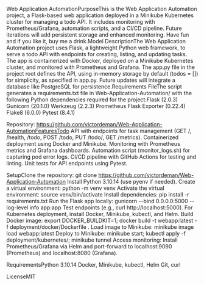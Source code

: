 Web Application AutomationPurposeThis is the Web Application Automation project, a Flask-based web application deployed in a Minikube Kubernetes cluster for managing a todo API. It includes monitoring with Prometheus/Grafana, automation scripts, and a CI/CD pipeline. Future iterations will add persistent storage and enhanced monitoring. Have fun and if you like it, buy me a drink.Model DescriptionThe Web Application Automation project uses Flask, a lightweight Python web framework, to serve a todo API with endpoints for creating, listing, and updating tasks. The app is containerized with Docker, deployed on a Minikube Kubernetes cluster, and monitored with Prometheus and Grafana. The app.py file in the project root defines the API, using in-memory storage by default (todos = []) for simplicity, as specified in app.py. Future updates will integrate a database like PostgreSQL for persistence.Requirements FileThe script generates a requirements.txt file in Web-Application-Automation/ with the following Python dependencies required for the project:Flask (2.0.3)
Gunicorn (20.1.0)
Werkzeug (2.2.3)
Prometheus Flask Exporter (0.22.4)
Flake8 (6.0.0)
Pytest (8.4.1)

Repository: https://github.com/victordeman/Web-Application-AutomationFeaturesTodo API with endpoints for task management (GET /, /health, /todo, POST /todo, PUT /todo/<id>, GET /metrics).
Containerized deployment using Docker and Minikube.
Monitoring with Prometheus metrics and Grafana dashboards.
Automation script (monitor_logs.sh) for capturing pod error logs.
CI/CD pipeline with GitHub Actions for testing and linting.
Unit tests for API endpoints using Pytest.

SetupClone the repository: git clone https://github.com/victordeman/Web-Application-Automation
Install Python 3.10.14 (use pyenv if needed).
Create a virtual environment: python -m venv venv
Activate the virtual environment: source venv/bin/activate
Install dependencies: pip install -r requirements.txt
Run the Flask app locally: gunicorn --bind 0.0.0.0:5000 --log-level info app:app
Test endpoints (e.g., curl http://localhost:5000).
For Kubernetes deployment, install Docker, Minikube, kubectl, and Helm.
Build Docker image: export DOCKER_BUILDKIT=1; docker build -t webapp:latest -f deployment/docker/Dockerfile .
Load image to Minikube: minikube image load webapp:latest
Deploy to Minikube: minikube start; kubectl apply -f deployment/kubernetes/; minikube tunnel
Access monitoring: Install Prometheus/Grafana via Helm and port-forward to localhost:9090 (Prometheus) and localhost:8080 (Grafana).

RequirementsPython 3.10.14
Docker, Minikube, kubectl, Helm
Git, curl

LicenseMIT



